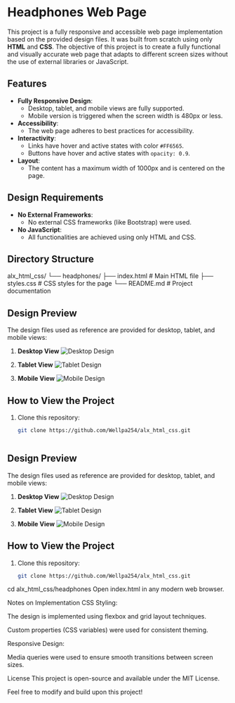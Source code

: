 # Headphones Web Page

This project is a fully responsive and accessible web page implementation based on the provided design files. It was built from scratch using only **HTML** and **CSS**. The objective of this project is to create a fully functional and visually accurate web page that adapts to different screen sizes without the use of external libraries or JavaScript.

## Features
- **Fully Responsive Design**: 
  - Desktop, tablet, and mobile views are fully supported.
  - Mobile version is triggered when the screen width is 480px or less.
- **Accessibility**: 
  - The web page adheres to best practices for accessibility.
- **Interactivity**:
  - Links have hover and active states with color `#FF6565`.
  - Buttons have hover and active states with `opacity: 0.9`.
- **Layout**:
  - The content has a maximum width of 1000px and is centered on the page.

## Design Requirements
- **No External Frameworks**: 
  - No external CSS frameworks (like Bootstrap) were used.
- **No JavaScript**: 
  - All functionalities are achieved using only HTML and CSS.

## Directory Structure
alx_html_css/
└── headphones/
├── index.html # Main HTML file
├── styles.css # CSS styles for the page
└── README.md # Project documentation


## Design Preview
The design files used as reference are provided for desktop, tablet, and mobile views:

1. **Desktop View**
   ![Desktop Design](./path-to-image-desktop)

2. **Tablet View**
   ![Tablet Design](./path-to-image-tablet)

3. **Mobile View**
   ![Mobile Design](./path-to-image-mobile)

## How to View the Project
1. Clone this repository:
   ```bash
   git clone https://github.com/Wellpa254/alx_html_css.git



## Design Preview
The design files used as reference are provided for desktop, tablet, and mobile views:

1. **Desktop View**
   ![Desktop Design](./path-to-image-desktop)

2. **Tablet View**
   ![Tablet Design](./path-to-image-tablet)

3. **Mobile View**
   ![Mobile Design](./path-to-image-mobile)

## How to View the Project
1. Clone this repository:
   ```bash
   git clone https://github.com/Wellpa254/alx_html_css.git
cd alx_html_css/headphones
Open index.html in any modern web browser.

Notes on Implementation
CSS Styling:

The design is implemented using flexbox and grid layout techniques.

Custom properties (CSS variables) were used for consistent theming.

Responsive Design:

Media queries were used to ensure smooth transitions between screen sizes.

License
This project is open-source and available under the MIT License.

Feel free to modify and build upon this project!